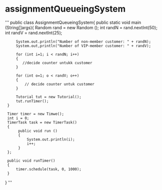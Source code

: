 # assignmentQueueingSystem
'''
public class AssignmentQueueingSystem{
     public static void main (String[]args){
         Random rand = new Random ();
         int randN = rand.nextInt(50);
         int randV = rand.nextInt(25);
         
         System.out.println("Number of non-member customer: " + randN);
         System.out,println("Number of VIP-member customer: " + randV);
         
         for (int i=1; i < randN; i++)
         {
            //decide counter untukk customer
         }
         
         for (int o=1; o < randV; o++)
         { 
             // decide counter untuk customer
         }
         
         Tutorial tut = new Tutorial();
         tut.runTimer();
     }
     
     Timer timer = new Timwe();
     int i = 0;
     TimerTask task = new TimerTask()
     {
          public void run () 
          {
              System.out.println(i);
              i++;
          }
     };
     
     public void runTimer()
     {
         timer.schedule(task, 0, 1000);
     }
 }
'''
